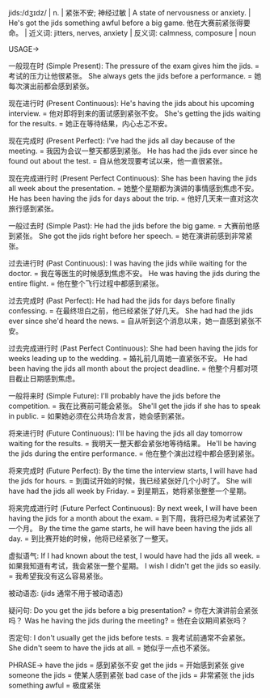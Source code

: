 jids:/dʒɪdz/ | n. | 紧张不安; 神经过敏 | A state of nervousness or anxiety. |  He's got the jids something awful before a big game. 他在大赛前紧张得要命。 | 近义词: jitters, nerves, anxiety | 反义词: calmness, composure | noun


USAGE->

一般现在时 (Simple Present):
The pressure of the exam gives him the jids. = 考试的压力让他很紧张。
She always gets the jids before a performance. = 她每次演出前都会感到紧张。

现在进行时 (Present Continuous):
He's having the jids about his upcoming interview. = 他对即将到来的面试感到紧张不安。
She's getting the jids waiting for the results. = 她正在等待结果，内心忐忑不安。


现在完成时 (Present Perfect):
I've had the jids all day because of the meeting.  = 我因为会议一整天都感到紧张。
He has had the jids ever since he found out about the test. = 自从他发现要考试以来，他一直很紧张。

现在完成进行时 (Present Perfect Continuous):
She has been having the jids all week about the presentation. = 她整个星期都为演讲的事情感到焦虑不安。
He has been having the jids for days about the trip. =  他好几天来一直对这次旅行感到紧张。


一般过去时 (Simple Past):
He had the jids before the big game. = 大赛前他感到紧张。
She got the jids right before her speech. = 她在演讲前感到非常紧张。

过去进行时 (Past Continuous):
I was having the jids while waiting for the doctor. = 我在等医生的时候感到焦虑不安。
He was having the jids during the entire flight. = 他在整个飞行过程中都感到紧张。

过去完成时 (Past Perfect):
He had had the jids for days before finally confessing. = 在最终坦白之前，他已经紧张了好几天。
She had had the jids ever since she'd heard the news. = 自从听到这个消息以来，她一直感到紧张不安。


过去完成进行时 (Past Perfect Continuous):
She had been having the jids for weeks leading up to the wedding. = 婚礼前几周她一直紧张不安。
He had been having the jids all month about the project deadline. = 他整个月都对项目截止日期感到焦虑。


一般将来时 (Simple Future):
I'll probably have the jids before the competition. = 我在比赛前可能会紧张。
She'll get the jids if she has to speak in public. = 如果她必须在公共场合发言，她会感到紧张。

将来进行时 (Future Continuous):
I'll be having the jids all day tomorrow waiting for the results. = 我明天一整天都会紧张地等待结果。
He'll be having the jids during the entire performance. = 他在整个演出过程中都会感到紧张。


将来完成时 (Future Perfect):
By the time the interview starts, I will have had the jids for hours. = 到面试开始的时候，我已经紧张好几个小时了。
She will have had the jids all week by Friday. = 到星期五，她将紧张整整一个星期。


将来完成进行时 (Future Perfect Continuous):
By next week, I will have been having the jids for a month about the exam. = 到下周，我将已经为考试紧张了一个月。
By the time the game starts, he will have been having the jids all day. = 到比赛开始的时候，他将已经紧张了一整天。


虚拟语气:
If I had known about the test, I would have had the jids all week. = 如果我知道有考试，我会紧张一整个星期。
I wish I didn't get the jids so easily. = 我希望我没有这么容易紧张。


被动语态: (jids 通常不用于被动语态)


疑问句:
Do you get the jids before a big presentation? = 你在大演讲前会紧张吗？
Was he having the jids during the meeting? = 他在会议期间紧张吗？


否定句:
I don't usually get the jids before tests. = 我考试前通常不会紧张。
She didn't seem to have the jids at all. = 她似乎一点也不紧张。




PHRASE->
have the jids = 感到紧张不安
get the jids = 开始感到紧张
give someone the jids = 使某人感到紧张
bad case of the jids = 非常紧张
the jids something awful = 极度紧张

